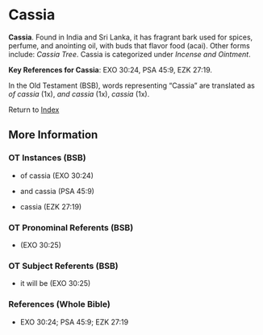 # Cassia
**Cassia**. 
Found in India and Sri Lanka, it has fragrant bark used for spices, perfume, and anointing oil, with buds that flavor food (acai). 
Other forms include: 
*Cassia Tree*. 
Cassia is categorized under _Incense and Ointment_. 


**Key References for Cassia**: 
EXO 30:24, PSA 45:9, EZK 27:19. 


In the Old Testament (BSB), words representing “Cassia” are translated as 
*of cassia* (1x), *and cassia* (1x), *cassia* (1x). 




Return to [Index](00-Index.md)

## More Information

### OT Instances (BSB)

* of cassia (EXO 30:24)

* and cassia (PSA 45:9)

* cassia (EZK 27:19)



### OT Pronominal Referents (BSB)

*  (EXO 30:25)



### OT Subject Referents (BSB)

* it will be (EXO 30:25)



### References (Whole Bible)

* EXO 30:24; PSA 45:9; EZK 27:19



